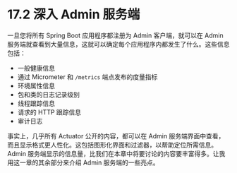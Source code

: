 # 17.2 深入 Admin 服务端

一旦您将所有 Spring Boot 应用程序都注册为 Admin 客户端，就可以在 Admin 服务端就查看到大量信息，这就可以确定每个应用程序内都发生了什么。这些信息包括：

* 一般健康信息
* 通过 Micrometer 和 `/metrics` 端点发布的度量指标
* 环境属性信息
* 包和类的日志记录级别
* 线程跟踪信息
* 请求的 HTTP 跟踪信息
* 审计日志

事实上，几乎所有 Actuator 公开的内容，都可以在 Admin 服务端界面中查看，而且显示格式更人性化。这包括图形化界面和过滤器，以帮助定位所需信息。Admin 服务端显示的信息量，比我们在本章中将要讨论的内容要丰富得多。让我用这一章的其余部分来介绍 Admin 服务端的一些亮点。

